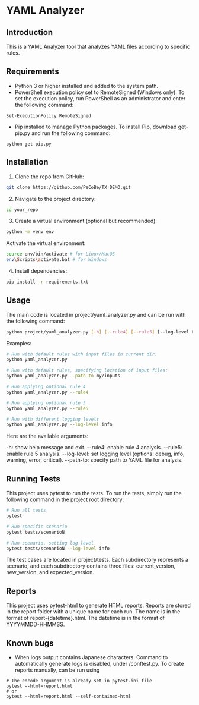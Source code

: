 # YAML Analyzer
## Introduction
This is a YAML Analyzer tool that analyzes YAML files according to specific rules.

## Requirements
- Python 3 or higher installed and added to the system path.
- PowerShell execution policy set to RemoteSigned (Windows only). To set the execution policy, run PowerShell as an administrator and enter the following command:
```
Set-ExecutionPolicy RemoteSigned
```
- Pip installed to manage Python packages. To install Pip, download get-pip.py and run the following command:
```
python get-pip.py
```
## Installation
1. Clone the repo from GitHub:
```bash
git clone https://github.com/PeCoBe/TX_DEMO.git
```
2. Navigate to the project directory:
```bash
cd your_repo
```
3. Create a virtual environment (optional but recommended):
```bash
python -m venv env
```
Activate the virtual environment:
```bash
source env/bin/activate # for Linux/MacOS
env\Scripts\activate.bat # for Windows
```
4. Install dependencies:
```bash
pip install -r requirements.txt
```
## Usage
The main code is located in project/yaml_analyzer.py and can be run with the following command:

```bash
python project/yaml_analyzer.py [-h] [--rule4] [--rule5] [--log-level LOG_LEVEL] [--path-to PATH_TO]
```

Examples:
```bash
# Run with default rules with input files in current dir:
python yaml_analyzer.py

# Run with default rules, specifying location of input files:
python yaml_analyzer.py --path-to my/inputs

# Run applying optional rule 4
python yaml_analyzer.py --rule4

# Run applying optional rule 5
python yaml_analyzer.py --rule5

# Run with different logging levels
python yaml_analyzer.py --log-level info
```

Here are the available arguments:

-h: show help message and exit.
--rule4: enable rule 4 analysis.
--rule5: enable rule 5 analysis.
--log-level: set logging level (options: debug, info, warning, error, critical).
--path-to: specify path to YAML file for analysis.

## Running Tests
This project uses pytest to run the tests. To run the tests, simply run the following command in the project root directory:
```bash
# Run all tests
pytest

# Run specific scenario
pytest tests/scenarioN

# Run scenario, setting log level
pytest tests/scenarioN --log-level info
```
The test cases are located in project/tests. Each subdirectory represents a scenario, and each subdirectory contains three files: current_version, new_version, and expected_version.

## Reports
This project uses pytest-html to generate HTML reports. Reports are stored in the report folder with a unique name for each run. The name is in the format of report-{datetime}.html. The datetime is in the format of YYYYMMDD-HHMMSS.

## Known bugs
- When logs output contains Japanese characters. Command to automatically generate logs is disabled, under /conftest.py.
To create reports manually, can be run using
```
# The encode argument is already set in pytest.ini file
pytest --html=report.html
# or 
pytest --html=report.html --self-contained-html
```
